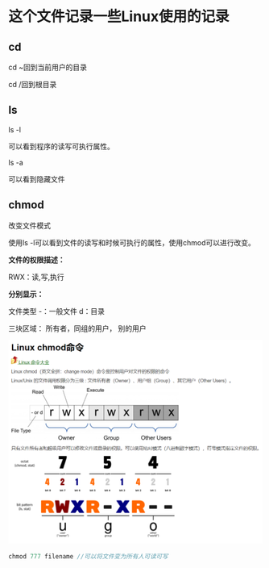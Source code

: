 # 这个文件记录一些Linux使用的记录

## cd

cd ~回到当前用户的目录

cd /回到根目录

## ls

ls -l

可以看到程序的读写可执行属性。

ls -a

可以看到隐藏文件

## chmod

改变文件模式

使用ls -l可以看到文件的读写和时候可执行的属性，使用chmod可以进行改变。

**文件的权限描述：**

RWX：读,写,执行 

**分别显示：** 

文件类型 -：一般文件 d：目录

三块区域： 所有者，同组的用户， 别的用户

<img src="pictures/chmod1.png" alt="chmod1" style="zoom: 50%;" />

```c++
chmod 777 filename //可以将文件变为所有人可读可写
```



